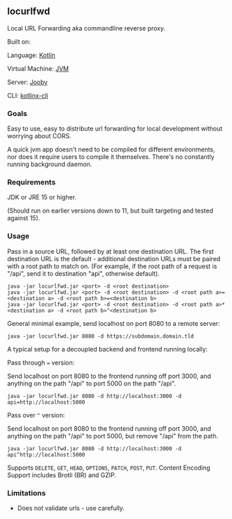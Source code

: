 ## locurlfwd

Local URL Forwarding aka commandline reverse proxy.

Built on:

Language: [Kotlin](https://kotlinlang.org/)

Virtual Machine: [JVM](https://jdk.java.net/15/)

Server: [Jooby](https://jooby.io/)

CLI: [kotlinx-cli](https://github.com/Kotlin/kotlinx-cli)

### Goals

Easy to use, easy to distribute url forwarding for local development without worrying about CORS. 

A quick jvm app doesn't need to be compiled for different environments, 
nor does it require users to compile it themselves. There's no constantly running background daemon.

### Requirements

JDK or JRE 15 or higher.

(Should run on earlier versions down to 11, but built targeting and tested against 15).

### Usage

Pass in a source URL, followed by at least one destination URL.
The first destination URL is the default - additional destination URLs must be paired with a root path to match on.
(For example, if the root path of a request is "/api", send it to destination "api", otherwise default).

```shell
java -jar locurlfwd.jar <port> -d <root destination>
java -jar locurlfwd.jar <port> -d <root destination> -d <root path a>=<destination a> -d <root path b>=<destination b>
java -jar locurlfwd.jar <port> -d <root destination> -d <root path a>*<destination a> -d <root path b>^<destination b>
```

General minimal example, send localhost on port 8080 to a remote server:

```shell
java -jar locurlfwd.jar 8080 -d https://subdomain.domain.tld
```

A typical setup for a decoupled backend and frontend running locally:

Pass through `=` version:

Send localhost on port 8080 to the frontend running off port 3000, and anything on the path "/api" to port 5000 on the path "/api".

```shell
java -jar locurlfwd.jar 8080 -d http://localhost:3000 -d api=http://localhost:5000
```

Pass over `^` version:

Send localhost on port 8080 to the frontend running off port 3000, and anything on the path "/api" to port 5000, but remove "/api" from the path.

```shell
java -jar locurlfwd.jar 8080 -d http://localhost:3000 -d api^http://localhost:5000
```

Supports `DELETE`, `GET`, `HEAD`, `OPTIONS`, `PATCH`, `POST`, `PUT`.
Content Encoding Support includes Brotli (BR) and GZIP.

### Limitations

* Does not validate urls - use carefully.